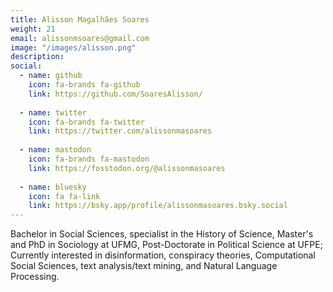 ```yaml
---
title: Alisson Magalhães Soares
weight: 21
email: alissonmsoares@gmail.com
image: "/images/alisson.png"
description: 
social:
  - name: github
    icon: fa-brands fa-github
    link: https://github.com/SoaresAlisson/
    
  - name: twitter 
    icon: fa-brands fa-twitter
    link: https://twitter.com/alissonmasoares
    
  - name: mastodon 
    icon: fa-brands fa-mastodon 
    link: https://fosstodon.org/@alissonmasoares
    
  - name: bluesky
    icon: fa fa-link
    link: https://bsky.app/profile/alissonmasoares.bsky.social
---
```


Bachelor in Social Sciences, specialist in the History of Science, Master's and PhD in Sociology at UFMG, Post-Doctorate in Political Science at UFPE; Currently interested in disinformation, conspiracy theories, Computational Social Sciences, text analysis/text mining, and Natural Language Processing.